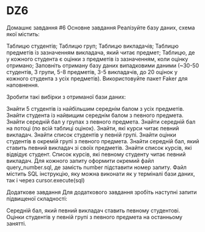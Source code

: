 # DZ6
Домашнє завдання #6
Основне завдання
Реалізуйте базу даних, схема якої містить:

Таблицю студентів;
Таблицю груп;
Таблицю викладачів;
Таблицю предметів із зазначенням викладача, який читає предмет;
Таблицю, де у кожного студента є оцінки з предметів із зазначенням, коли оцінку отримано;
Заповніть отриману базу даних випадковими даними (~30-50 студентів, 3 групи, 5-8 предметів, 3-5 викладачів, до 20 оцінок у кожного студента з усіх предметів). Використовуйте пакет Faker для наповнення.

Зробити такі вибірки з отриманої бази даних:

Знайти 5 студентів із найбільшим середнім балом з усіх предметів.
Знайти студента із найвищим середнім балом з певного предмета.
Знайти середній бал у групах з певного предмета.
Знайти середній бал на потоці (по всій таблиці оцінок).
Знайти, які курси читає певний викладач.
Знайти список студентів у певній групі.
Знайти оцінки студентів в окремій групі з певного предмета.
Знайти середній бал, який ставить певний викладач зі своїх предметів.
Знайти список курсів, які відвідує студент.
Список курсів, які певному студенту читає певний викладач.
Для кожного запиту оформити окремий файл query_number.sql, де замість number підставити номер запиту. Файл містить SQL інструкцію, яку можна виконати як у терміналі бази даних, так і через cursor.execute(sql)

Додаткове завдання
Для додаткового завдання зробіть наступні запити підвищеної складності:

Середній бал, який певний викладач ставить певному студентові.
Оцінки студентів у певній групі з певного предмета на останньому занятті.
